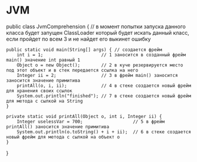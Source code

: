 # JVM

public class JvmComprehension {          // в момент попытки запуска данного класса будет запущен ClassLoader который будет искать данный класс, если пройдет по всем 3 и не найдет его выкинет ошибку

    public static void main(String[] args) { // создается фрейм
        int i = 1;                      // 1 заносится в созданный фрейм main() значение int равный 1
        Object o = new Object();        // 2 в куче резервируется место под этот объект и в стек передается ссылка на него
        Integer ii = 2;                 // 3 в фрейм main() заносится заносится значение примитива
        printAll(o, i, ii);             // 4 в стеке создается новый фрейм для хранения своих ссылок
        System.out.println("finished"); // 7 в стеке создается новый фрейм для метода с сылкой на String
    }

    private static void printAll(Object o, int i, Integer ii) {
        Integer uselessVar = 700;                   // 5 в фрейм printAll() заносится значение примитива
        System.out.println(o.toString() + i + ii);  // 6 в стеке создается новый фрейм для метода с сылкой на объект о
    } 
}

